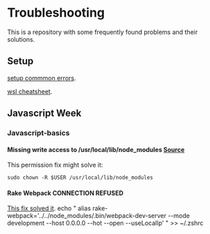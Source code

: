 # Troubleshooting
This is a repository with some frequently found problems and their solutions.

## Setup

[setup commmon errors](https://www.notion.so/Setup-Common-Errors-f09ad57cc4ae4a9a966b63dbf4e5620d).

[wsl cheatsheet](https://github.com/lewagon/setup/blob/master/wsl_cheatsheet.md).

## Javascript Week

### Javascript-basics

#### Missing write access to /usr/local/lib/node_modules [Source](https://flaviocopes.com/npm-fix-missing-write-access-error/)

This permission fix might solve it:

`sudo chown -R $USER /usr/local/lib/node_modules`

#### Rake Webpack CONNECTION REFUSED
[This fix solved it](https://github.com/webpack/webpack-dev-server/issues/1347).
echo " alias rake-webpack='../../node_modules/.bin/webpack-dev-server --mode development --host 0.0.0.0 --hot --open --useLocalIp' " >> ~/.zshrc
